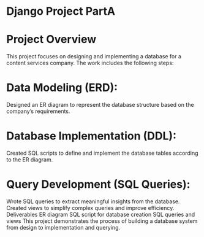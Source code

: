 # Django Project PartA

# Project Overview

This project focuses on designing and implementing a database for a content services company. The work includes the following steps:

# Data Modeling (ERD):

Designed an ER diagram to represent the database structure based on the company’s requirements.
# Database Implementation (DDL):

Created SQL scripts to define and implement the database tables according to the ER diagram.

# Query Development (SQL Queries):

Wrote SQL queries to extract meaningful insights from the database.
Created views to simplify complex queries and improve efficiency.
Deliverables
ER diagram
SQL script for database creation
SQL queries and views
This project demonstrates the process of building a database system from design to implementation and querying.
